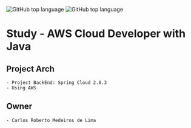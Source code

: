 ![GitHub top language](https://img.shields.io/badge/SPRING%20BOOT-2.6.4-brightgreen)
![GitHub top language](https://img.shields.io/badge/APP%20RELEASE-1.0.0-blue)
# Study - AWS Cloud Developer with Java

## Project Arch
	- Project BackEnd: Spring Cloud 2.6.3
	- Using AWS
	
## Owner
	- Carlos Roberto Medeiros de Lima
	
	
	
	
